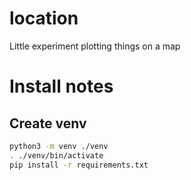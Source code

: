 # location
Little experiment plotting things on a map



# Install notes

## Create venv
```bash
python3 -m venv ./venv
. ./venv/bin/activate
pip install -r requirements.txt
```

